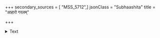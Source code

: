 +++
secondary_sources = [ "MSS_5712",]
jsonClass = "Subhaashita"
title = "आहारो गरलम्"

+++

<details><summary>Text</summary>

आहारो गरलं तृतीयमलिके चक्षुः कपालं करे वासः कुञ्जरचर्म भस्मनि रतिर्भूषा भुजङ्गाधिपः।  
जन्मालक्ष्यमसाक्षिकं कुलमविज्ञाता च जातिः कथं सेव्योऽस्माभिरसौ पिशाचपरिषद्भर्ता हताः स्मो वयम्॥
</details>
